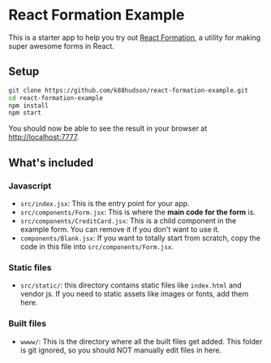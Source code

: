 # React Formation Example

This is a starter app to help you try out [React Formation](https://github.com/k88hudson/react-formation), a utility for making super awesome forms in React.

## Setup

```bash
git clone https://github.com/k88hudson/react-formation-example.git
cd react-formation-example
npm install
npm start
```

You should now be able to see the result in your browser at [http://localhost:7777](http://localhost:7777).

## What's included

### Javascript

* `src/index.jsx`: This is the entry point for your app.
* `src/components/Form.jsx`: This is where the **main code for the form** is.
* `src/components/CreditCard.jsx`: This is a child component in the example form. You can remove it if you don't want to use it.
* `components/Blank.jsx`: If you want to totally start from scratch, copy the code in this file into `src/components/Form.jsx`.

### Static files
* `src/static/`: this directory contains static files like `index.html` and vendor js. If you need to static assets like images or fonts, add them here.

### Built files
*  `wwww/`: This is the directory where all the built files get added. This folder is git ignored, so you should NOT manually edit files in here.
